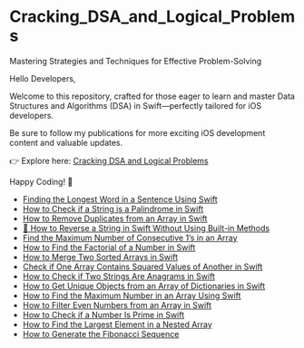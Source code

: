 # Cracking_DSA_and_Logical_Problems
Mastering Strategies and Techniques for Effective Problem-Solving

Hello Developers,

Welcome to this repository, crafted for those eager to learn and master Data Structures and Algorithms (DSA) in Swift—perfectly tailored for iOS developers.

Be sure to follow my publications for more exciting iOS development content and valuable updates.

👉 Explore here: [Cracking DSA and Logical Problems](https://medium.com/cracking-dsa-and-logical-problems)

Happy Coding! 🚀

- [Finding the Longest Word in a Sentence Using Swift](https://medium.com/cracking-dsa-and-logical-problems/finding-the-longest-word-in-a-sentence-using-swift-f3cd3ff3649b)
- [How to Check if a String is a Palindrome in Swift](https://medium.com/cracking-dsa-and-logical-problems/how-to-check-if-a-string-is-a-palindrome-in-swift-89c03233751f)
- [How to Remove Duplicates from an Array in Swift](https://medium.com/@baljitKaurGoraya/how-to-remove-duplicates-from-an-array-in-swift-9f05717f0dcb)
- [🔄 How to Reverse a String in Swift Without Using Built-in Methods](https://medium.com/cracking-dsa-and-logical-problems/how-to-reverse-a-string-in-swift-without-using-built-in-methods-0fe94ca23c64)
- [Find the Maximum Number of Consecutive 1’s in an Array](https://medium.com/cracking-dsa-and-logical-problems/find-the-maximum-number-of-consecutive-1s-in-an-array-904fe423cd60)
- [How to Find the Factorial of a Number in Swift](https://medium.com/cracking-dsa-and-logical-problems/how-to-find-the-factorial-of-a-number-in-swift-737bb3bce60a)
- [How to Merge Two Sorted Arrays in Swift](https://medium.com/cracking-dsa-and-logical-problems/how-to-merge-two-sorted-arrays-in-swift-a1835088c152)
- [Check if One Array Contains Squared Values of Another in Swift](https://medium.com/cracking-dsa-and-logical-problems/check-if-one-array-contains-squared-values-of-another-in-swift-9ee71937dd84)
- [How to Check if Two Strings Are Anagrams in Swift](https://medium.com/cracking-dsa-and-logical-problems/how-to-check-if-two-strings-are-anagrams-in-swift-d785485ac6d7)
- [How to Get Unique Objects from an Array of Dictionaries in Swift](https://medium.com/cracking-dsa-and-logical-problems/how-to-get-unique-objects-from-an-array-of-dictionaries-in-swift-686f577aeeff)
- [How to Find the Maximum Number in an Array Using Swift](https://medium.com/cracking-dsa-and-logical-problems/how-to-find-the-maximum-number-in-an-array-using-swift-9ba788590774)
- [How to Filter Even Numbers from an Array in Swift](https://medium.com/cracking-dsa-and-logical-problems/how-to-filter-even-numbers-from-an-array-in-swift-7608957f1ed3)
- [How to Check if a Number Is Prime in Swift](https://medium.com/cracking-dsa-and-logical-problems/how-to-check-if-a-number-is-prime-in-swift-0260692e50c2)
- [How to Find the Largest Element in a Nested Array](https://medium.com/cracking-dsa-and-logical-problems/how-to-find-the-largest-element-in-a-nested-array-52fe7e18d55c)
- [How to Generate the Fibonacci Sequence](https://medium.com/cracking-dsa-and-logical-problems/how-to-generate-the-fibonacci-sequence-1cf8bad6a098)
